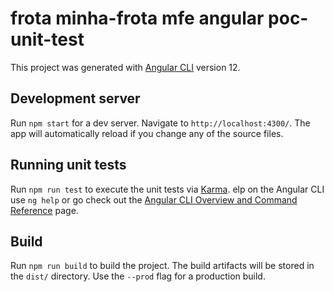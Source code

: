 # frota minha-frota mfe angular poc-unit-test

This project was generated with [Angular CLI](https://github.com/angular/angular-cli) version 12.

## Development server

Run `npm start` for a dev server. Navigate to `http://localhost:4300/`. The app will automatically reload if you change any of the source files.

## Running unit tests

Run `npm run test` to execute the unit tests via [Karma](https://karma-runner.github.io).
elp on the Angular CLI use `ng help` or go check out the [Angular CLI Overview and Command Reference](https://angular.io/cli) page.

## Build

Run `npm run build` to build the project. The build artifacts will be stored in the `dist/` directory. Use the `--prod` flag for a production build.
